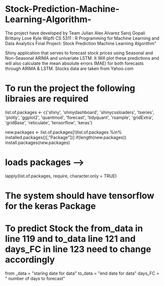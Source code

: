 # Stock-Prediction-Machine-Learning-Algorithm-
The project have developed by Team
Julian Alex Alvarez
Saroj Gopali 
Brittany Love 
Kyle Wipfli 
 CS 5311 : R Programming for Machine Learning and Data Analytics 
  Final Project: Stock Prediction Machine Learning Algorithm"

Shiny application that serves to forecast stock prices using Seasonal and Non-Seasonal ARIMA  and
univariate LSTM. It Will plot these predictions and will also calculate the mean 
absolute errors (MAE) for both forecasts through ARIMA & LSTM.
Stocks data are taken from Yahoo.com
# To run the project the following libraies are required
list.of.packages <- c('shiny',
                      'shinydashboard',
                      'shinycssloaders',
                      'tseries',
                      'plotly',
                      'ggplot2',
                      'quantmod',
                      'forecast',
                      'tidyquant',
                      'rsample',
                      'gridExtra',
                      'gridBase',
                      'reticulate',
                      'tensorflow',
                      'keras')

new.packages <- list.of.packages[!(list.of.packages %in% installed.packages()[,"Package"])]
if(length(new.packages)) install.packages(new.packages)

# loads packages -->
lapply(list.of.packages, require, character.only = TRUE)

# The system should have tensorflow for the keras Package 

# To predict Stock the from_data in line 119 and to_data line 121 and days_FC  in line 123 need to change accordingly 
from _data = "staring date for data"
to_data = "end date for data"
days_FC = " number of days to forecast"

